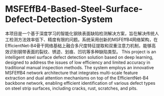 # MSFEffB4-Based-Steel-Surface-Defect-Detection-System
本项目是一个基于深度学习的智能化钢铁表面缺陷检测解决方案，旨在解决传统人工检测方法效率低下、精度有限的问题。系统采用创新的MSFEffB4网络架构，在EfficientNet-B4骨干网络基础上融合多尺度特征提取和双重注意力机制，能够高效识别钢带表面的裂纹、锈迹、划痕、凹坑等多种缺陷类型。
This project is an intelligent steel surface defect detection solution based on deep learning, designed to address the issues of low efficiency and limited accuracy in traditional manual inspection methods. The system employs an innovative MSFEffB4 network architecture that integrates multi-scale feature extraction and dual attention mechanisms on top of the EfficientNet-B4 backbone network, enabling efficient identification of various defect types on steel strip surfaces, including cracks, rust, scratches, and pits.

